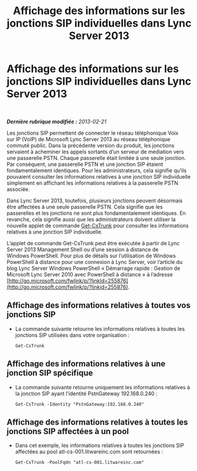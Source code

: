 ﻿---
title: Affichage des informations sur les jonctions SIP individuelles dans Lync Server 2013
TOCTitle: Affichage des informations sur les jonctions SIP individuelles dans Lync Server 2013
ms:assetid: adfacb74-7ea5-4c53-934e-ba7ec59879eb
ms:mtpsurl: https://technet.microsoft.com/fr-fr/library/JJ721847(v=OCS.15)
ms:contentKeyID: 49891489
ms.date: 05/20/2016
mtps_version: v=OCS.15
ms.translationtype: HT
---

# Affichage des informations sur les jonctions SIP individuelles dans Lync Server 2013

 

_**Dernière rubrique modifiée :** 2013-02-21_

Les jonctions SIP permettent de connecter le réseau téléphonique Voix sur IP (VoIP) de Microsoft Lync Server 2013 au réseau téléphonique commuté public. Dans la précédente version du produit, les jonctions servaient à acheminer les appels sortants d’un serveur de médiation vers une passerelle PSTN. Chaque passerelle était limitée à une seule jonction. Par conséquent, une passerelle PSTN et une jonction SIP étaient fondamentalement identiques. Pour les administrateurs, cela signifie qu’ils pouvaient consulter les informations relatives à une jonction SIP individuelle simplement en affichant les informations relatives à la passerelle PSTN associée.

Dans Lync Server 2013, toutefois, plusieurs jonctions peuvent désormais être affectées à une seule passerelle PSTN. Cela signifie que les passerelles et les jonctions ne sont plus fondamentalement identiques. En revanche, cela signifie aussi que les administrateurs doivent utiliser la nouvelle applet de commande [Get-CsTrunk](https://docs.microsoft.com/en-us/powershell/module/skype/Get-CsTrunk) pour consulter les informations relatives à une jonction SIP individuelle.

L’applet de commande Get-CsTrunk peut être exécutée à partir de Lync Server 2013 Management Shell ou d’une session à distance de Windows PowerShell. Pour plus de détails sur l’utilisation de Windows PowerShell à distance pour une connexion à Lync Server, voir l’article du blog Lync Server Windows PowerShell « Démarrage rapide : Gestion de Microsoft Lync Server 2010 avec PowerShell à distance » à l’adresse [http://go.microsoft.com/fwlink/p/?linkId=255876](http://go.microsoft.com/fwlink/p/?linkid=255876).

## Affichage des informations relatives à toutes vos jonctions SIP

  - La commande suivante retourne les informations relatives à toutes les jonctions SIP utilisées dans votre organisation :
    
        Get-CsTrunk

## Affichage des informations relatives à une jonction SIP spécifique

  - La commande suivante retourne uniquement les informations relatives à la jonction SIP ayant l’identité PstnGateway 192.168.0.240 :
    
        Get-CsTrunk -Identity "PstnGateway:192.168.0.240"

## Affichage des informations relatives à toutes les jonctions SIP affectées à un pool

  - Dans cet exemple, les informations relatives à toutes les jonctions SIP affectées au pool atl-cs-001.litwareinc.com sont retournées :
    
        Get-CsTrunk -PoolFqdn "atl-cs-001.litwareinc.com"

